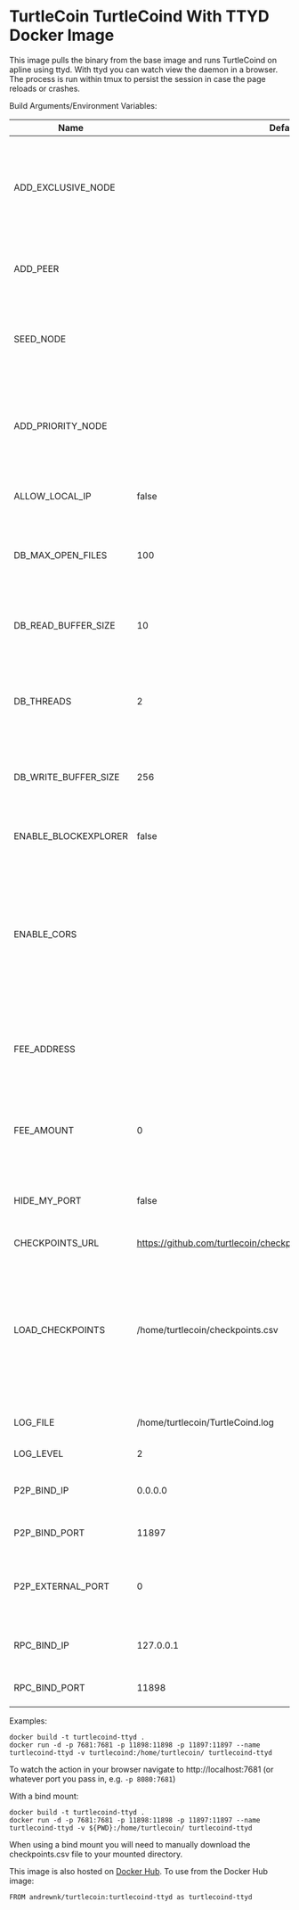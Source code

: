 # TurtleCoin TurtleCoind With TTYD Docker Image

This image pulls the binary from the base image and runs TurtleCoind on apline using ttyd. With ttyd you can watch view the daemon in a browser. The process is run within tmux to persist the session in case the page reloads or crashes.

Build Arguments/Environment Variables:

| Name | Default | Function |
| --- | --- | --- |
| ADD_EXCLUSIVE_NODE | | Manually add a peer to the local peer list ONLY attempt connections to it. [ip:port] |
| ADD_PEER | | Manually add a peer to the local peer list [ip:port] |
| SEED_NODE | | Connect to a node to retrieve the peer list and then disconnect [ip:port] |
| ADD_PRIORITY_NODE | | Manually add a peer to the local peer list and attempt to maintain a connection to it [ip:port] |
| ALLOW_LOCAL_IP | false | Allow the local IP to be added to the peer list |
| DB_MAX_OPEN_FILES | 100 | Number of files that can be used by the database at one time |
| DB_READ_BUFFER_SIZE | 10 | Size of the database read cache in megabytes (MB) |
| DB_THREADS | 2 | Number of background threads used for compaction and flush operations |
| DB_WRITE_BUFFER_SIZE | 256 | Size of the database write buffer in megabytes (MB) |
| ENABLE_BLOCKEXPLORER | false | Enable the Blockchain Explorer RPC |
| ENABLE_CORS | | Adds header 'Access-Control-Allow-Origin' to the RPC responses using the <domain>. Uses the value specified as the domain. Use * for all. |
| FEE_ADDRESS | | Sets the convenience charge <address> for light wallets that use the daemon |
| FEE_AMOUNT | 0 | Sets the convenience charge amount for light wallets that use the daemon |
| HIDE_MY_PORT | false | Do not announce yourself as a peerlist candidate |
| CHECKPOINTS_URL | https://github.com/turtlecoin/checkpoints/raw/master/checkpoints.csv | Checkpoints URL |
| LOAD_CHECKPOINTS | /home/turtlecoin/checkpoints.csv | Specify a file <path> containing a CSV of Blockchain checkpoints for faster sync. A value of 'default' uses the built-in checkpoints. |
| LOG_FILE | /home/turtlecoin/TurtleCoind.log | Specify the <path> to the log file |
| LOG_LEVEL | 2 | Specify log level |
| P2P_BIND_IP | 0.0.0.0 | Interface IP address for the P2P service |
| P2P_BIND_PORT | 11897 | TCP port for the P2P service |
| P2P_EXTERNAL_PORT | 0 | External TCP port for the P2P service (NAT port forward) |
| RPC_BIND_IP | 127.0.0.1 | Interface IP address for the RPC service |
| RPC_BIND_PORT | 11898 | TCP port for the RPC service |

Examples:
```
docker build -t turtlecoind-ttyd .
docker run -d -p 7681:7681 -p 11898:11898 -p 11897:11897 --name turtlecoind-ttyd -v turtlecoind:/home/turtlecoin/ turtlecoind-ttyd
```

To watch the action in your browser navigate to http://localhost:7681 (or whatever port you pass in, e.g. ```-p 8080:7681```)

With a bind mount:

```
docker build -t turtlecoind-ttyd .
docker run -d -p 7681:7681 -p 11898:11898 -p 11897:11897 --name turtlecoind-ttyd -v ${PWD}:/home/turtlecoin/ turtlecoind-ttyd
```

When using a bind mount you will need to manually download the checkpoints.csv file to your mounted directory.

This image is also hosted on [Docker Hub](https://cloud.docker.com/u/andrewnk/repository/docker/andrewnk/turtlecoin). To use from the Docker Hub image:

```
FROM andrewnk/turtlecoin:turtlecoind-ttyd as turtlecoind-ttyd
```